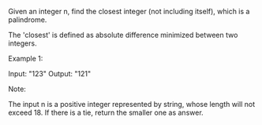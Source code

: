 Given an integer n, find the closest integer (not including itself), which is a palindrome. 

The 'closest' is defined as absolute difference minimized between two integers.

Example 1:

Input: "123"
Output: "121"



Note:

The input n is a positive integer represented by string, whose length will not exceed 18.
If there is a tie, return the smaller one as answer.

